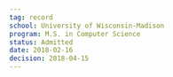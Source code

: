 ```yaml
---
tag: record
school: University of Wisconsin-Madison
program: M.S. in Computer Science
status: Admitted
date: 2018-02-16
decision: 2018-04-15
---
```

